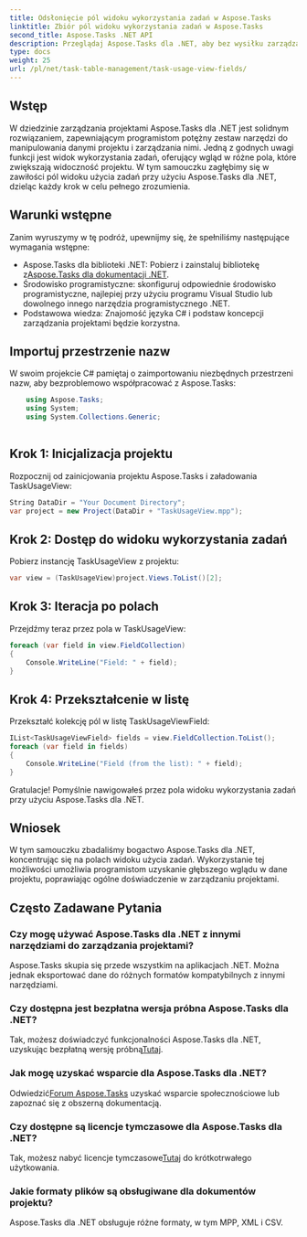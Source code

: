 ```yaml
---
title: Odsłonięcie pól widoku wykorzystania zadań w Aspose.Tasks
linktitle: Zbiór pól widoku wykorzystania zadań w Aspose.Tasks
second_title: Aspose.Tasks .NET API
description: Przeglądaj Aspose.Tasks dla .NET, aby bez wysiłku zarządzać danymi projektu i wizualizować je. Zapoznaj się z polami widoku wykorzystania zadań, aby uzyskać lepszy wgląd w projekt.
type: docs
weight: 25
url: /pl/net/task-table-management/task-usage-view-fields/
---
```

## Wstęp
W dziedzinie zarządzania projektami Aspose.Tasks dla .NET jest solidnym rozwiązaniem, zapewniającym programistom potężny zestaw narzędzi do manipulowania danymi projektu i zarządzania nimi. Jedną z godnych uwagi funkcji jest widok wykorzystania zadań, oferujący wgląd w różne pola, które zwiększają widoczność projektu. W tym samouczku zagłębimy się w zawiłości pól widoku użycia zadań przy użyciu Aspose.Tasks dla .NET, dzieląc każdy krok w celu pełnego zrozumienia.
## Warunki wstępne
Zanim wyruszymy w tę podróż, upewnijmy się, że spełniliśmy następujące wymagania wstępne:
-  Aspose.Tasks dla biblioteki .NET: Pobierz i zainstaluj bibliotekę z[Aspose.Tasks dla dokumentacji .NET](https://reference.aspose.com/tasks/net/).
- Środowisko programistyczne: skonfiguruj odpowiednie środowisko programistyczne, najlepiej przy użyciu programu Visual Studio lub dowolnego innego narzędzia programistycznego .NET.
- Podstawowa wiedza: Znajomość języka C# i podstaw koncepcji zarządzania projektami będzie korzystna.
## Importuj przestrzenie nazw
W swoim projekcie C# pamiętaj o zaimportowaniu niezbędnych przestrzeni nazw, aby bezproblemowo współpracować z Aspose.Tasks:
```csharp
    using Aspose.Tasks;
    using System;
    using System.Collections.Generic;
    
```
## Krok 1: Inicjalizacja projektu
Rozpocznij od zainicjowania projektu Aspose.Tasks i załadowania TaskUsageView:
```csharp
String DataDir = "Your Document Directory";
var project = new Project(DataDir + "TaskUsageView.mpp");
```
## Krok 2: Dostęp do widoku wykorzystania zadań
Pobierz instancję TaskUsageView z projektu:
```csharp
var view = (TaskUsageView)project.Views.ToList()[2];
```
## Krok 3: Iteracja po polach
Przejdźmy teraz przez pola w TaskUsageView:
```csharp
foreach (var field in view.FieldCollection)
{
    Console.WriteLine("Field: " + field);
}
```
## Krok 4: Przekształcenie w listę
Przekształć kolekcję pól w listę TaskUsageViewField:
```csharp
IList<TaskUsageViewField> fields = view.FieldCollection.ToList();
foreach (var field in fields)
{
    Console.WriteLine("Field (from the list): " + field);
}
```
Gratulacje! Pomyślnie nawigowałeś przez pola widoku wykorzystania zadań przy użyciu Aspose.Tasks dla .NET.
## Wniosek
W tym samouczku zbadaliśmy bogactwo Aspose.Tasks dla .NET, koncentrując się na polach widoku użycia zadań. Wykorzystanie tej możliwości umożliwia programistom uzyskanie głębszego wglądu w dane projektu, poprawiając ogólne doświadczenie w zarządzaniu projektami.
## Często Zadawane Pytania
### Czy mogę używać Aspose.Tasks dla .NET z innymi narzędziami do zarządzania projektami?
Aspose.Tasks skupia się przede wszystkim na aplikacjach .NET. Można jednak eksportować dane do różnych formatów kompatybilnych z innymi narzędziami.
### Czy dostępna jest bezpłatna wersja próbna Aspose.Tasks dla .NET?
 Tak, możesz doświadczyć funkcjonalności Aspose.Tasks dla .NET, uzyskując bezpłatną wersję próbną[Tutaj](https://releases.aspose.com/).
### Jak mogę uzyskać wsparcie dla Aspose.Tasks dla .NET?
 Odwiedzić[Forum Aspose.Tasks](https://forum.aspose.com/c/tasks/15) uzyskać wsparcie społecznościowe lub zapoznać się z obszerną dokumentacją.
### Czy dostępne są licencje tymczasowe dla Aspose.Tasks dla .NET?
 Tak, możesz nabyć licencje tymczasowe[Tutaj](https://purchase.aspose.com/temporary-license/) do krótkotrwałego użytkowania.
### Jakie formaty plików są obsługiwane dla dokumentów projektu?
Aspose.Tasks dla .NET obsługuje różne formaty, w tym MPP, XML i CSV.